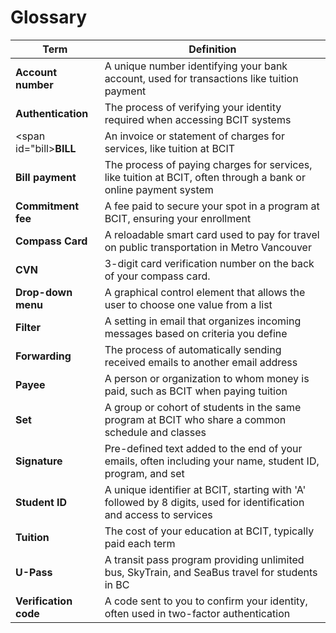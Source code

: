 # **Glossary**

| **Term** | **Definition** |
|----------|----------------|
| <span id="account-number">**Account number**</span> | A unique number identifying your bank account, used for transactions like tuition payment |
| <span id ="authentication">**Authentication**</span> | The process of verifying your identity required when accessing BCIT systems | 
| <span id="bill>**BILL**</span> | An invoice or statement of charges for services, like tuition at BCIT |
| <span id="bill-payment"> **Bill payment** </span> | The process of paying charges for services, like tuition at BCIT, often through a bank or online payment system |
| <span id="commitment-fee">**Commitment fee**</span> | A fee paid to secure your spot in a program at BCIT, ensuring your enrollment |
| <span id="compass-card">**Compass Card**</span>| A reloadable smart card used to pay for travel on public transportation in Metro Vancouver |
| <span id="cvn">**CVN**</span>| 3-digit card verification number on the back of your compass card. |
| <span id="drop-down-menu">**Drop-down menu**</span> | A graphical control element that allows the user to choose one value from a list |
| <span id="filter">**Filter**</span> | A setting in email that organizes incoming messages based on criteria you define |
| <span id="forwarding">**Forwarding**</span> | The process of automatically sending received emails to another email address |
| <span id="payee">**Payee**</span> | A person or organization to whom money is paid, such as BCIT when paying tuition |
| <span id="set"> **Set** </span> | A group or cohort of students in the same program at BCIT who share a common schedule and classes |
| <span id="signature">**Signature**</span> | Pre-defined text added to the end of your emails, often including your name, student ID, program, and set |
| <span id="student-id">**Student ID**</span> | A unique identifier at BCIT, starting with 'A' followed by 8 digits, used for identification and access to services |
| <span id ="tuition">**Tuition**</span> | The cost of your education at BCIT, typically paid each term |
| <span id="u-pass">**U-Pass**</span> | A transit pass program providing unlimited bus, SkyTrain, and SeaBus travel for students in BC |
| <span id="verification code">**Verification code**</span> | A code sent to you to confirm your identity, often used in two-factor authentication |